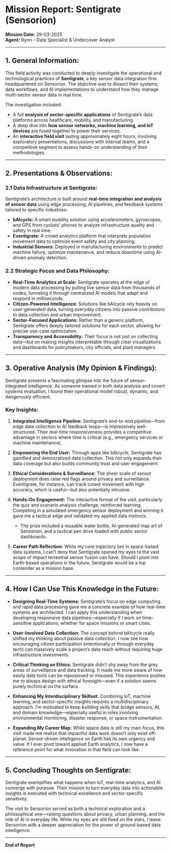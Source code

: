 # Mission Report: **Sentigrate (Sensorion)**  
**Mission Date:** 29-03-2025  
**Agent:** Rynn – Data Specialist & Undercover Analyst  

---

## 1.  **General Information:**  

This field activity was conducted to deeply investigate the operational and technological practices of **Sentigrate**, a key sensor data integration firm headquartered on Sensorion. The objective was to dissect their systems, data workflows, and AI implementations to understand how they manage multi-sector sensor data in real time.  

The investigation included:  

* A full **analysis of sector-specific applications** of Sentigrate’s data platforms across healthcare, mobility, and manufacturing.  
* A deep dive into **how sensor networks, machine learning, and IoT devices** are fused together to power their services.  
* An **interactive field visit** lasting approximately eight hours, involving exploratory presentations, discussions with internal teams, and a competitive segment to assess hands-on understanding of their methodologies.  

---

## 2.  **Presentations & Observations:**  

### 2.1  **Data Infrastructure at Sentigrate:**  

Sentigrate’s architecture is built around **real-time integration and analysis of sensor data** using edge processing, AI pipelines, and feedback systems tailored to specific industries:  

* **bAIcycle:** A smart mobility solution using accelerometers, gyroscopes, and GPS from cyclists’ phones to analyze infrastructure quality and safety in real time.  
* **Eventigrate:** A crowd analytics platform that interprets population movement data to optimize event safety and city planning.  
* **Industrial Sensors:** Deployed in manufacturing environments to predict machine failure, optimize maintenance, and reduce downtime using AI-driven anomaly detection.  

### 2.2  **Strategic Focus and Data Philosophy:**  

* **Real-Time Analytics at Scale:** Sentigrate operates at the edge of modern data processing by pulling live sensor data from thousands of nodes, funneling it through centralized AI models that adapt and respond in milliseconds.  
* **Citizen-Powered Intelligence:** Solutions like bAIcycle rely heavily on user-generated data, turning everyday citizens into passive contributors to data collection and urban improvement.  
* **Sector-Focused Applications:** Rather than a generic platform, Sentigrate offers deeply tailored solutions for each sector, allowing for precise use-case optimization.  
* **Transparency and Accessibility:** Their focus is not just on collecting data—but on making insights interpretable through clear visualizations and dashboards for policymakers, city officials, and plant managers.  

---

## 3.  **Operative Analysis (My Opinion & Findings):**  

Sentigrate presents a fascinating glimpse into the future of sensor-integrated intelligence. As someone trained in both data analysis and covert systems evaluation, I found their operational model robust, dynamic, and dangerously efficient.  

### Key Insights:  

1.  **Integrated Intelligence Pipeline:** Sentigrate’s end-to-end pipeline—from edge data collection to AI feedback loops—is impressively well-structured. Their real-time responsiveness provides a competitive advantage in sectors where time is critical (e.g., emergency services or machine maintenance).  

2.  **Empowering the End User:** Through apps like bAIcycle, Sentigrate has gamified and democratized data collection. This not only expands their data coverage but also builds community trust and user engagement.  

3.  **Ethical Considerations & Surveillance:** The sheer scale of sensor deployment does raise red flags around privacy and surveillance. Eventigrate, for instance, can track crowd movement with high accuracy, which is useful—but also potentially intrusive.  

4.  **Hands-On Engagement:** The interactive format of the visit, particularly the quiz and scenario analysis challenge, reinforced learning. Competing in a simulated emergency sensor deployment and winning it gave me a tactical edge and validated my applied data instincts.  
    * The prize included a reusable water bottle, AI-generated map art of Sensorion, and a tactical pen drive loaded with public sector dashboards.  

5.  **Career Path Reflection:** While my core trajectory lies in space-based data systems, I can’t deny that Sentigrate opened my eyes to the vast scope of impact terrestrial sensor fusion can have. Should I pivot into Earth-based operations in the future, Sentigrate would be a top contender as a mission base.  

---

## 4. **How I Can Use This Knowledge in the Future:**

- **Designing Real-Time Systems:** Sentigrate’s focus on edge computing and rapid data processing gave me a concrete example of how real-time systems are architected. I can apply this understanding when developing responsive data pipelines—especially if I work on time-sensitive applications, whether for space missions or smart cities.

- **User-Involved Data Collection:** The concept behind bAIcycle really shifted my thinking about passive data collection. I now see how encouraging citizen participation (intentionally or through everyday tech) can massively scale a project’s data reach without requiring huge infrastructure investments.

- **Critical Thinking on Ethics:** Sentigrate didn’t shy away from the grey areas of surveillance and data tracking. It made me more aware of how easily data tools can be repurposed or misused. This experience pushes me to always design with ethical foresight—even if a solution seems purely technical on the surface.

- **Enhancing My Interdisciplinary Skillset:** Combining IoT, machine learning, and sector-specific insights requires a multidisciplinary approach. I’m motivated to keep building skills that bridge sensors, AI, and domain knowledge—especially useful in roles involving environmental monitoring, disaster response, or space instrumentation.

- **Expanding My Career Map:** While space data is still my main focus, this visit made me realize that impactful data work doesn’t only exist off-planet. Sensor-driven intelligence on Earth has its own urgency and value. If I ever pivot toward applied Earth analytics, I now have a reference point for what innovation in that field can look like.

---

## 5.  **Concluding Thoughts on Sentigrate:**  

Sentigrate exemplifies what happens when IoT, real-time analytics, and AI converge with purpose. Their mission to turn everyday data into actionable insights is executed with technical excellence and sector-specific sensitivity.  

The visit to Sensorion served as both a technical exploration and a philosophical one—raising questions about privacy, urban planning, and the role of AI in everyday life. While my eyes are still fixed on the stars, I leave Sensorion with a deeper appreciation for the power of ground-based data intelligence.  

---

**End of Report**
